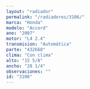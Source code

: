 ```yaml
---
layout: "radiador"
permalink: "/radiadores/3106/"
marca: "Honda"
modelo: "Accord"
ano: "2007"
motor: "L4 2.4"
transmision: "Automática"
parte: "432668"
clima: "Con clima"
alto: "15 5/8"
ancho: "28 1/4"
observaciones: ""
id: "3106"
---
```


